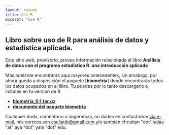```yaml
---
layout: resume
title: Use R 
excerpt: "use R"
---
```



## Libro sobre uso de R para análisis de datos y estadística aplicada.

Este sitio web, provisorio, provee información relacionada al libro **Análisis de datos con el programa estadístico R: una introducción aplicada**

Más adelante encontrarás aquí mayores antecedentes, sin emabrgo, por ahora queda a disposición el paquete [**biometria**] donde encontrarás todos los datos ocupados en el libro. Tu puedes por lo tanto descargarlo e instales en tu versión de R

+ [**biometria_0.1.tar.gz**](/useR/biometria_0.1.tar.gz)
+ [**documento del paquete biometria**](/useR/biometria.pdf)

Cualquier duda, comentario o sugerencia, no dudes en contactarme [vía e-mail](mailto:cseljatib@gmail.com), mis correos son cseljatib@gmail.com y/o también christian "dot" salas "at" aya "dot" yale "dot" edu.

<!-- ### Footer
A book on the core graphics facilities of the R language and environment for statistical computing and graphics (Chapman & Hall/CRC, August 2005).
A link to the publisher's web page for the book.
A list of Errata.
PDF version of the preface, table of contents, and Chapters 1, 4, and 5.
R code for figures:
Last updated: August 2020 -->
